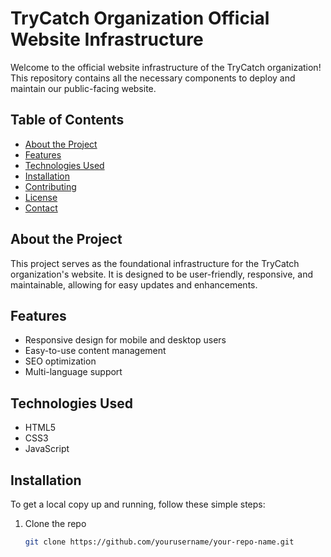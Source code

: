 # TryCatch Organization Official Website Infrastructure

Welcome to the official website infrastructure of the TryCatch organization! This repository contains all the necessary components to deploy and maintain our public-facing website.

## Table of Contents

- [About the Project](#about-the-project)
- [Features](#features)
- [Technologies Used](#technologies-used)
- [Installation](#installation)
- [Contributing](#contributing)
- [License](#license)
- [Contact](#contact)

## About the Project

This project serves as the foundational infrastructure for the TryCatch organization's website. It is designed to be user-friendly, responsive, and maintainable, allowing for easy updates and enhancements.

## Features

- Responsive design for mobile and desktop users
- Easy-to-use content management
- SEO optimization
- Multi-language support

## Technologies Used

- HTML5
- CSS3
- JavaScript

## Installation

To get a local copy up and running, follow these simple steps:

1. Clone the repo
   ```bash
   git clone https://github.com/yourusername/your-repo-name.git
